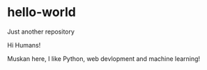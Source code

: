 # hello-world
Just another repository

Hi Humans!

Muskan here, I like Python, web devlopment and machine learning!
